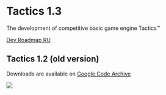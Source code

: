 # Tactics 1.3
The development of competitive basic game engine Tactics™

[Dev Roadmap RU](https://docs.google.com/spreadsheets/d/1LBrm7XSYCJuWoKAZz-iyiMk5pcJ_5IY--qihFSMAMUk/pubhtml)

## Tactics 1.2 (old version)
Downloads are available on [Google Code Archive](https://code.google.com/archive/p/mtasa-tactics/downloads)

![](http://bpb-team.ru/star-tR/tactics_c.PNG)
